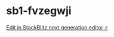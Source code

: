 # sb1-fvzegwji

[Edit in StackBlitz next generation editor ⚡️](https://stackblitz.com/~/github.com/adad132/sb1-fvzegwji)